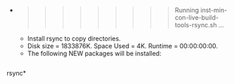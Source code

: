 * >>>>>>>>> Running inst-min-con-live-build-tools-rsync.sh ...
  * Install rsync to copy directories.
  * Disk size = 1833876K. Space Used = 4K. Runtime = 00:00:00:00.
  * The following NEW packages will be installed:
  ```bash
rsync*
  ```
